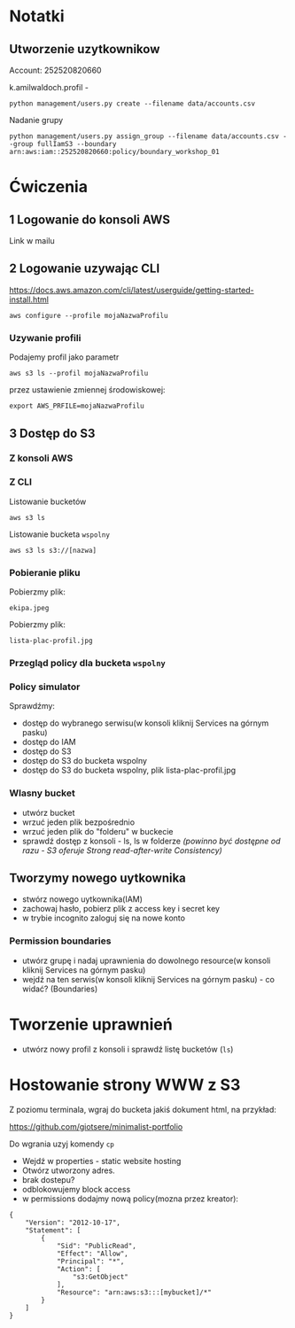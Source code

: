 # Notatki 

## Utworzenie uzytkownikow


Account: 252520820660

k.amilwaldoch.profil - 


```
python management/users.py create --filename data/accounts.csv
```

Nadanie grupy

```
python management/users.py assign_group --filename data/accounts.csv --group fullIamS3 --boundary arn:aws:iam::252520820660:policy/boundary_workshop_01
```





# Ćwiczenia

## 1 Logowanie do konsoli AWS
Link w mailu

## 2 Logowanie uzywając CLI

https://docs.aws.amazon.com/cli/latest/userguide/getting-started-install.html


```
aws configure --profile mojaNazwaProfilu
```

### Uzywanie profili

Podajemy profil jako parametr 
```
aws s3 ls --profil mojaNazwaProfilu
```
przez ustawienie zmiennej środowiskowej:
```
export AWS_PRFILE=mojaNazwaProfilu
```



## 3 Dostęp do S3 

### Z konsoli AWS

### Z CLI

Listowanie bucketów

```
aws s3 ls
```

Listowanie bucketa `wspolny` 
```
aws s3 ls s3://[nazwa]
```

### Pobieranie pliku


Pobierzmy plik:

``` ekipa.jpeg ```

Pobierzmy plik:

```lista-plac-profil.jpg```

### Przegląd policy  dla bucketa `wspolny`
### Policy simulator
Sprawdźmy:
- dostęp do wybranego serwisu(w konsoli kliknij Services na górnym pasku)
- dostęp do IAM
- dostęp do S3
- dostęp do S3 do bucketa wspolny
- dostęp do S3 do bucketa wspolny, plik lista-plac-profil.jpg

### Wlasny bucket
- utwórz bucket
- wrzuć jeden plik bezpośrednio
- wrzuć jeden plik do "folderu" w buckecie
- sprawdź dostęp z konsoli - ls, ls w folderze
    _(powinno być dostępne od razu - S3 oferuje Strong  read-after-write Consistency)_


## Tworzymy nowego uytkownika 
- stwórz nowego uytkownika(IAM) 
- zachowaj hasło, pobierz plik z access key i secret key
- w trybie incognito zaloguj się na nowe konto
### Permission boundaries
- utwórz grupę i nadaj uprawnienia do dowolnego resource(w konsoli kliknij Services na górnym pasku)
- wejdź na ten serwis(w konsoli kliknij Services na górnym pasku) - co widać? (Boundaries)

# Tworzenie uprawnień 
- utwórz nowy profil z konsoli i sprawdź listę bucketów (`ls`)






# Hostowanie strony WWW z S3


Z poziomu terminala, wgraj do bucketa jakiś dokument html, na przykład:

https://github.com/giotsere/minimalist-portfolio

Do wgrania uzyj komendy `cp`


- Wejdź w properties  - static website hosting
- Otwórz utworzony adres.
- brak dostepu?
- odblokowujemy block access
- w permissions dodajmy nową policy(mozna przez kreator):
```
{
    "Version": "2012-10-17",
    "Statement": [
        {
            "Sid": "PublicRead",
            "Effect": "Allow",
            "Principal": "*",
            "Action": [
                "s3:GetObject"
            ],
            "Resource": "arn:aws:s3:::[mybucket]/*"
        }
    ]
}
```
